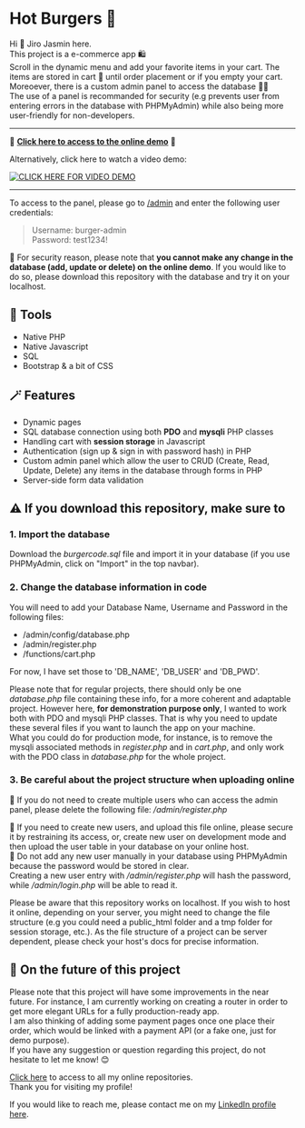 # Hot Burgers 🍔

Hi 👋 Jiro Jasmin here.  
This project is a e-commerce app 🛍  
Scroll in the dynamic menu and add your favorite items in your cart. The items are stored in cart 🛒 until order placement or if you empty your cart.  
Moreoever, there is a custom admin panel to access the database 👨‍💻  
The use of a panel is recommanded for security (e.g prevents user from entering errors in the database with PHPMyAdmin) while also being more user-friendly for non-developers.  

---  
  
🚀 **[Click here to access to the online demo](https://hotburgers-berlin.000webhostapp.com/)** 🚀  
   
Alternatively, click here to watch a video demo:  
 
[![CLICK HERE FOR VIDEO DEMO](https://img.youtube.com/vi/9IDCPDBPxUg/0.jpg)](https://youtu.be/9IDCPDBPxUg)
  
---
  
To access to the panel, please go to [/admin](https://hotburgers-berlin.000webhostapp.com/admin)
and enter the following user credentials:  
> Username: burger-admin  
> Password: test1234!  
  
🔐 For security reason, please note that **you cannot make any change in the database (add, update or delete) on the online demo**. If you would like to do so, please download this repository with the database and try it on your localhost.

## 🔧 Tools

- Native PHP
- Native Javascript
- SQL
- Bootstrap & a bit of CSS

## 🪄 Features

- Dynamic pages
- SQL database connection using both **PDO** and **mysqli** PHP classes
- Handling cart with **session storage** in Javascript
- Authentication (sign up & sign in with password hash) in PHP
- Custom admin panel which allow the user to CRUD (Create, Read, Update, Delete) any items in the database through forms in PHP
- Server-side form data validation

## ⚠️ If you download this repository, make sure to  

### 1. Import the database
Download the *burgercode.sql* file and import it in your database (if you use PHPMyAdmin, click on "Import" in the top navbar).

### 2. Change the database information in code

You will need to add your Database Name, Username and Password in the following files:  

- /admin/config/database.php
- /admin/register.php
- /functions/cart.php

For now, I have set those to 'DB_NAME', 'DB_USER' and 'DB_PWD'.

Please note that for regular projects, there should only be one *database.php* file containing these info, for a more coherent and adaptable project. However here, **for demonstration purpose only**, I wanted to work both with PDO and mysqli PHP classes. That is why you need to update these several files if you want to launch the app on your machine.  
What you could do for production mode, for instance, is to remove the mysqli associated methods in *register.php* and in *cart.php*, and only work with the PDO class in *database.php* for the whole project.  

### 3. Be careful about the project structure when uploading online
  
🚮 If you do not need to create multiple users who can access the admin panel, please delete the following file: */admin/register.php*  
  
👥 If you need to create new users, and upload this file online, please secure it by restraining its access, or, create new user on development mode and then upload the user table in your database on your online host.  
🚨 Do not add any new user manually in your database using PHPMyAdmin because the password would be stored in clear.  
Creating a new user entry with */admin/register.php* will hash the password, while */admin/login.php* will be able to read it.  
  
Please be aware that this repository works on localhost. If you wish to host it online, depending on your server, you might need to change the file structure (e.g you could need a public_html folder and a tmp folder for session storage, etc.). As the file structure of a project can be server dependent, please check your host's docs for precise information.  

## 🔮 On the future of this project  
  
Please note that this project will have some improvements in the near future. For instance, I am currently working on creating a router in order to get more elegant URLs for a fully production-ready app.  
I am also thinking of adding some payment pages once one place their order, which would be linked with a payment API (or a fake one, just for demo purpose).  
If you have any suggestion or question regarding this project, do not hesitate to let me know! 😊  

[Click here](https://github.com/jiro-jasmin?tab=repositories) to access to all my online repositories.  
Thank you for visiting my profile!  

If you would like to reach me, please contact me on my [LinkedIn profile here](https://www.linkedin.com/in/florian-j-giraud-8449091b8).
